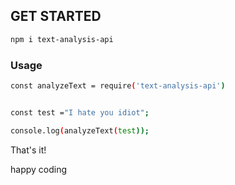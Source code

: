 ## GET STARTED
 ```bash
 npm i text-analysis-api
 ```

 ### Usage
 ```bash
 const analyzeText = require('text-analysis-api')


const test ="I hate you idiot";

console.log(analyzeText(test));

```

That's it!

happy coding

